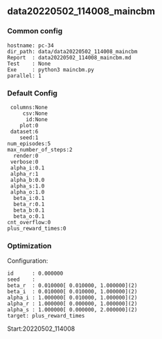 ## data20220502_114008_maincbm
### Common config
```
hostname: pc-34
dir_path: data/data20220502_114008_maincbm
Report  : data20220502_114008_maincbm.md
Test    : None
Exe     : python3 maincbm.py 
parallel: 1
```
### Default Config
```
 columns:None
     csv:None
      id:None
    plot:0
 dataset:6
    seed:1
num_episodes:5
max_number_of_steps:2
  render:0
 verbose:0
 alpha_i:0.1
 alpha_r:1
 alpha_b:0.0
 alpha_s:1.0
 alpha_o:1.0
  beta_i:0.1
  beta_r:0.1
  beta_b:0.1
  beta_o:0.1
cnt_overflow:0
plus_reward_times:0
```
### Optimization 
Configuration:  
```
id      : 0.000000
seed    :
beta_r  : 0.010000[ 0.010000, 1.000000](2)
beta_i  : 0.010000[ 0.010000, 1.000000](2)
alpha_i : 1.000000[ 0.010000, 1.000000](2)
alpha_r : 1.000000[ 0.000000, 1.000000](2)
alpha_s : 1.000000[ 0.000000, 2.000000](2)
target: plus_reward_times 
```
Start:20220502_114008  
